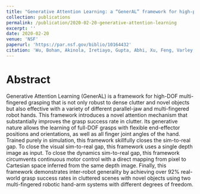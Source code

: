 ```yaml
---
title: "Generative Attention Learning: a “GenerAL” framework for high-performance multi-fingered grasping in clutter"
collection: publications
permalink: /publication/2020-02-20-generative-attention-learning
excerpt: ''
date: 2020-02-20
venue: 'NSF'
paperurl: 'https://par.nsf.gov/biblio/10164432'
citation: 'Wu, Bohan, Akinola, Iretiayo, Gupta, Abhi, Xu, Feng, Varley, Jacob, Watkins-Valls, David, and Allen, Peter K. Generative Attention Learning: a “GenerAL” framework for high-performance multi-fingered grasping in clutter. Retrieved from https://par.nsf.gov/biblio/10164432. Autonomous Robots . Web. doi:10.1007/s10514-020-09907-y. '
---
```


# Abstract
Generative Attention Learning (GenerAL) is a framework for high-DOF multi-fingered grasping that is not only robust to dense clutter and novel objects but also effective with a variety of different parallel-jaw and multi-fingered robot hands. This framework introduces a novel attention mechanism that substantially improves the grasp success rate in clutter. Its generative nature allows the learning of full-DOF grasps with flexible end-effector positions and orientations, as well as all finger joint angles of the hand. Trained purely in simulation, this framework skillfully closes the sim-to-real gap. To close the visual sim-to-real gap, this framework uses a single depth image as input. To close the dynamics sim-to-real gap, this framework circumvents continuous motor control with a direct mapping from pixel to Cartesian space inferred from the same depth image. Finally, this framework demonstrates inter-robot generality by achieving over 92% real-world grasp success rates in cluttered scenes with novel objects using two multi-fingered robotic hand-arm systems with different degrees of freedom. 

